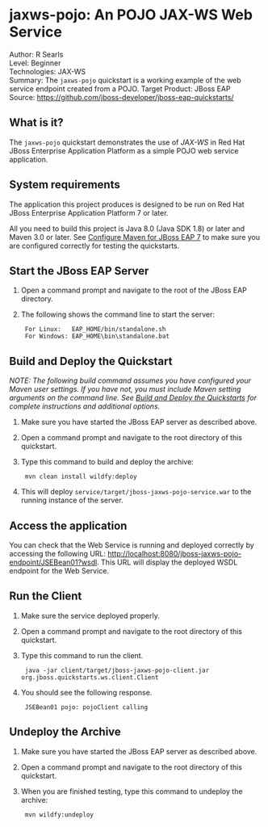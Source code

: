 jaxws-pojo: An POJO JAX-WS Web Service
==================================================
Author: R Searls  
Level: Beginner  
Technologies: JAX-WS  
Summary: The `jaxws-pojo` quickstart is a working example of the web service endpoint created from a POJO.
Target Product: JBoss EAP  
Source: <https://github.com/jboss-developer/jboss-eap-quickstarts/>  

What is it?
-----------

The `jaxws-pojo` quickstart demonstrates the use of *JAX-WS* in Red Hat JBoss Enterprise Application Platform as a simple POJO web service application.

System requirements
-------------------

The application this project produces is designed to be run on Red Hat JBoss Enterprise Application Platform 7 or later. 

All you need to build this project is Java 8.0 (Java SDK 1.8) or later and Maven 3.0 or later. See [Configure Maven for JBoss EAP 7](https://github.com/jboss-developer/jboss-developer-shared-resources/blob/master/guides/CONFIGURE_MAVEN_JBOSS_EAP7.md#configure-maven-to-build-and-deploy-the-quickstarts) to make sure you are configured correctly for testing the quickstarts.


Start the JBoss EAP Server
----------------------         

1. Open a command prompt and navigate to the root of the JBoss EAP directory.
2. The following shows the command line to start the server:

        For Linux:   EAP_HOME/bin/standalone.sh
        For Windows: EAP_HOME\bin\standalone.bat


Build and Deploy the Quickstart
-------------------------

_NOTE: The following build command assumes you have configured your Maven user settings. If you have not, you must include Maven setting arguments on the command line. See [Build and Deploy the Quickstarts](../README.md#build-and-deploy-the-quickstarts) for complete instructions and additional options._

1. Make sure you have started the JBoss EAP server as described above.
2. Open a command prompt and navigate to the root directory of this quickstart.
3. Type this command to build and deploy the archive:

        mvn clean install wildfy:deploy

4. This will deploy `service/target/jboss-jaxws-pojo-service.war` to the running instance of the server.

Access the application 
---------------------

You can check that the Web Service is running and deployed correctly by accessing the following URL: <http://localhost:8080/jboss-jaxws-pojo-endpoint/JSEBean01?wsdl>. This URL will display the deployed WSDL endpoint for the Web Service.

Run the Client
--------------
1. Make sure the service deployed properly.
2. Open a command prompt and navigate to the root directory of this quickstart.
3. Type this command to run the client.

        java -jar client/target/jboss-jaxws-pojo-client.jar   org.jboss.quickstarts.ws.client.Client
4. You should see the following response.

        JSEBean01 pojo: pojoClient calling


Undeploy the Archive
--------------------

1. Make sure you have started the JBoss EAP server as described above.
2. Open a command prompt and navigate to the root directory of this quickstart.
3. When you are finished testing, type this command to undeploy the archive:

        mvn wildfy:undeploy
